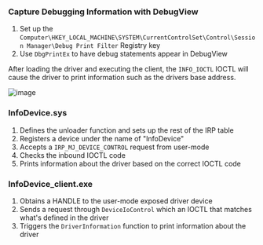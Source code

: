 ### Capture Debugging Information with DebugView

1. Set up the `Computer\HKEY_LOCAL_MACHINE\SYSTEM\CurrentControlSet\Control\Session Manager\Debug Print Filter` Registry key
2. Use `DbgPrintEx` to have debug statements appear in DebugView

After loading the driver and executing the client, the `INFO_IOCTL` IOCTL will cause the driver to print information such as the drivers base address.

![image](https://user-images.githubusercontent.com/54753063/143798850-ff69af63-2a2e-4e88-8eda-3aa782151d9f.png)

### InfoDevice.sys

1. Defines the unloader function and sets up the rest of the IRP table
2. Registers a device under the name of "InfoDevice"
3. Accepts a `IRP_MJ_DEVICE_CONTROL` request from user-mode
4. Checks the inbound IOCTL code
5. Prints information about the driver based on the correct IOCTL code


### InfoDevice_client.exe

1. Obtains a HANDLE to the user-mode exposed driver device
2. Sends a request through `DeviceIoControl` which an IOCTL that matches what's defined in the driver
3. Triggers the `DriverInformation` function to print information about the driver
